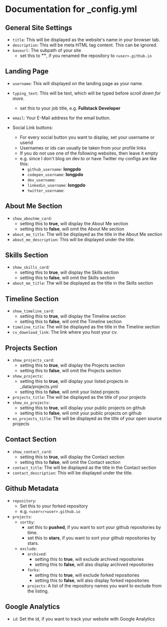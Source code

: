 # Documentation for _config.yml

## General Site Settings

* `title`: This will be displayed as the website's name in your browser tab.
* `description`: This will be meta HTML tag content. This can be ignored.
* `baseurl`: The subpath of your site
  * set this to **""**, if you renamed the repository to `<user>.github.io`

## Landing Page

* `username`: This will displayed on the landing page as your name.

* `typing_text`: This will be text, which will be typed before *scroll down for more*.
  * set this to your job title, e.g. **Fullstack Developer**
* `email`: Your E-Mail address for the email button.
* Social Link buttons:
  * For every social button you want to display, set your username or userid
  * Usernames or ids can usually be taken from your profile links
  * If you do not use one of the following websites, then leave it empty
  * e.g. since I don't blog on dev.to or have Twitter my configs are like this:
    * `github_username`: **longpdo**
    * `codepen_username`: **longpdo**
    * `dev_username`:
    * `linkedin_username`: **longpdo**
    * `twitter_username`:

## About Me Section

* `show_aboutme_card`:
  * setting this to **true**, will display the About Me section
  * setting this to **false**, will omit the About Me section
* `about_me_title`: The will be displayed as the title in the About Me section
* `about_me_description`: This will be displayed under the title.

## Skills Section

* `show_skills_card`:
  * setting this to **true**, will display the Skills section
  * setting this to **false**, will omit the Skills section
* `about_me_title`: The will be displayed as the title in the Skills section

## Timeline Section

* `show_timeline_card`:
  * setting this to **true**, will display the Timeline section
  * setting this to **false**, will omit the Timeline section
* `timeline_title`: The will be displayed as the title in the Timeline section
* `cv_download_link`: The link where you host your cv.

## Projects Section

* `show_projects_card`:
  * setting this to **true**, will display the Projects section
  * setting this to **false**, will omit the Projects section
* `show_projects`:
  * setting this to **true**, will display your listed projects in _data/projects.yml
  * setting this to **false**, will omit your listed projects
* `projects_title`: The will be displayed as the title of your projects
* `show_os_projects`:
  * setting this to **true**, will display your public projects on github
  * setting this to **false**, will omit your public projects on github
* `os_projects_title`: The will be displayed as the title of your open source projects

## Contact Section

* `show_contact_card`:
  * setting this to **true**, will display the Contact section
  * setting this to **false**, will omit the Contact section
* `contact_title`: The will be displayed as the title in the Contact section
* `contact_description`: This will be displayed under the title.

## Github Metadata

* `repository`:
  * Set this to your forked repository
  * e.g. `<user>/<user>.github.io`
* `projects`:
  * `sortby`:
    * set this to **pushed**, if you want to sort your github repositories by time.
    * set this to **stars**, if you want to sort your github repositories by stars.
  * `exclude`:
    * `archived`:
      * setting this to **true**, will exclude archived repositories
      * setting this to **false**, will also display archived repositories
    * `forks`:
      * setting this to **true**, will exclude forked repositories
      * setting this to **false**, will also display forked repositories
    * `projects`: A list of the repository names you want to exclude from the listing.

## Google Analytics

* `id`: Set the id, if you want to track your website with Google Analytics
